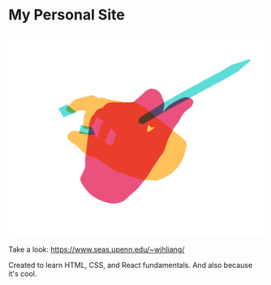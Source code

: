 # My Personal Site

<img src="hands.png" width=600px />

Take a look: https://www.seas.upenn.edu/~wjhliang/

Created to learn HTML, CSS, and React fundamentals. And also because it's cool.
